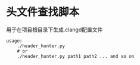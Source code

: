 # 头文件查找脚本
用于在项目根目录下生成.clangd配置文件
```
usage:
    ./header_hunter.py
    # or
    ./header_hunter.py path1 path2 ... and so on
```
